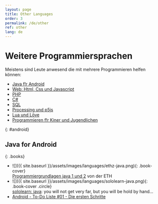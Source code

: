 ```yaml
---
layout: page
title: Other Languages
order: 3
permalink: /de/other
ref: other
lang: de
---
```


# Weitere Programmiersprachen

Meistens sind Leute anwesend die mit mehrere Programmieren helfen können:

- [Java f!r Android](#java)
- [Web: Html, Css und Javascript](#web)
- [PHP](#php)
- [C#](#csharp)
- [SQL](#sql)
- [Processing und p5js](#processing)
- [Lua und Löve](#love)
- [Programmieren f!r Kiner und Jugendlichen](#kids)

{: #android}
## Java for Android

{: .books}
- ![]({{ site.baseurl }}/assets/images/languages/ethz-java.png){: .book-cover}  
  [Programmiergrundlagen java 1 und 2](https://www.et.ethz.ch/) von der ETH
- ![]({{ site.baseurl }}/assets/images/languages/sololearn-java.png){: .book-cover .circle}  
  [sololearn: java](https://www.sololearn.com/course/java/): you will not get very far, but you will be hold by hand...
- [Android - To-Do Liste #01 - Die ersten Schritte](https://www.youtube.com/watch?v=zEs-z8lLO-c)
